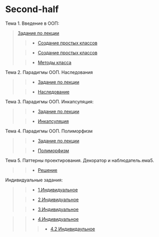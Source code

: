 


# Second-half
Тема 1. Введение в ООП:
>
>  [Задание по лекции](Lection1.ipynb)
>
>  >* [Создание простых классов](1_1.ipynb)
>
>  >* [Создание простых классов](1_2.ipynb)
>
>  >* [Методы класса](1_3.ipynb)

Тема 2. Парадигмы ООП. Наследования
>
>  >* [Задание по лекции](Lection2.ipynb)
>
>  >* [Наследование](lab_2.ipynb)

Тема 3. Парадигмы ООП. Инкапсуляция:
>
>  >* [Задание по лекции](Lection3.ipynb)
>
>  >* [Инкапсуляция](lab_3.ipynb)

Тема 4. Парадигмы ООП. Полиморфизм
>
>  >* [Задание по лекции]()
>
>  >* [Полиморфизм](lab4.ipynb)

Тема 5. Паттерны проектирования. Декоратор и наблюдатель.ема5.
>
> >* [Решение](lab_5.ipynb)

Индивидуальные задания:
>
>  >* [1.Индивидуальное](Индивидуальное_задание_1.ipynb)
>
>  >* [2.Индивидуальное](Индивидуальное_задание_2.ipynb)
>
>  >* [3.Индивидуальное](Индивидуальное_задание_3.ipynb)

>  >* [4.Индивидуальное](Индивидуальное_задание_4.ipynb)
>  >  >* [4.2 Индивидаульное](Индивидуальное_задание_4_2.ipynb)
